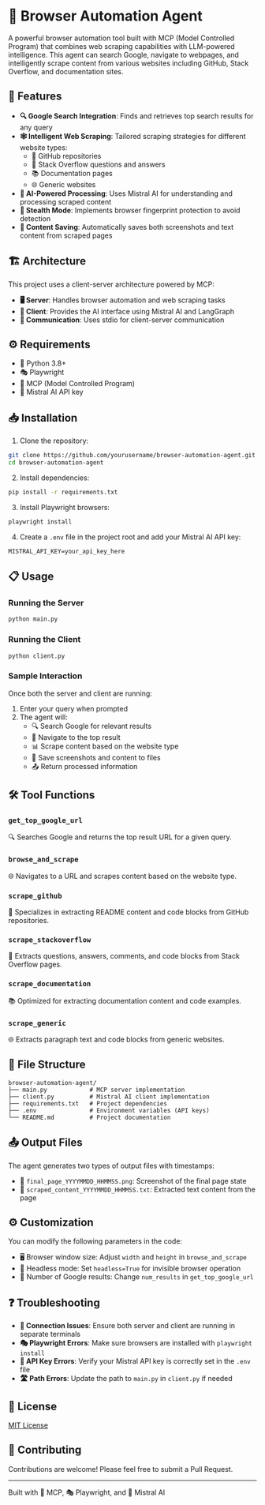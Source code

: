 # 🤖 Browser Automation Agent

A powerful browser automation tool built with MCP (Model Controlled Program) that combines web scraping capabilities with LLM-powered intelligence. This agent can search Google, navigate to webpages, and intelligently scrape content from various websites including GitHub, Stack Overflow, and documentation sites.

## 🚀 Features

- **🔍 Google Search Integration**: Finds and retrieves top search results for any query
- **🕸️ Intelligent Web Scraping**: Tailored scraping strategies for different website types:
  - 📂 GitHub repositories
  - 💬 Stack Overflow questions and answers
  - 📚 Documentation pages
  - 🌐 Generic websites
- **🧠 AI-Powered Processing**: Uses Mistral AI for understanding and processing scraped content
- **🥷 Stealth Mode**: Implements browser fingerprint protection to avoid detection
- **💾 Content Saving**: Automatically saves both screenshots and text content from scraped pages

## 🏗️ Architecture

This project uses a client-server architecture powered by MCP:

- **🖥️ Server**: Handles browser automation and web scraping tasks
- **👤 Client**: Provides the AI interface using Mistral AI and LangGraph
- **📡 Communication**: Uses stdio for client-server communication

## ⚙️ Requirements

- 🐍 Python 3.8+
- 🎭 Playwright
- 🧩 MCP (Model Controlled Program)
- 🔑 Mistral AI API key

## 📥 Installation

1. Clone the repository:

```bash
git clone https://github.com/yourusername/browser-automation-agent.git
cd browser-automation-agent
```

2. Install dependencies:

```bash
pip install -r requirements.txt
```

3. Install Playwright browsers:

```bash
playwright install
```

4. Create a `.env` file in the project root and add your Mistral AI API key:

```
MISTRAL_API_KEY=your_api_key_here
```

## 📋 Usage

### Running the Server

```bash
python main.py
```

### Running the Client

```bash
python client.py
```

### Sample Interaction

Once both the server and client are running:

1. Enter your query when prompted
2. The agent will:
   - 🔍 Search Google for relevant results
   - 🧭 Navigate to the top result
   - 📊 Scrape content based on the website type
   - 📸 Save screenshots and content to files
   - 📤 Return processed information

## 🛠️ Tool Functions

### `get_top_google_url`
🔍 Searches Google and returns the top result URL for a given query.

### `browse_and_scrape`
🌐 Navigates to a URL and scrapes content based on the website type.

### `scrape_github`
📂 Specializes in extracting README content and code blocks from GitHub repositories.

### `scrape_stackoverflow`
💬 Extracts questions, answers, comments, and code blocks from Stack Overflow pages.

### `scrape_documentation`
📚 Optimized for extracting documentation content and code examples.

### `scrape_generic`
🌐 Extracts paragraph text and code blocks from generic websites.

## 📁 File Structure

```
browser-automation-agent/
├── main.py            # MCP server implementation
├── client.py          # Mistral AI client implementation
├── requirements.txt   # Project dependencies
├── .env               # Environment variables (API keys)
└── README.md          # Project documentation
```

## 📤 Output Files

The agent generates two types of output files with timestamps:

- 📸 `final_page_YYYYMMDD_HHMMSS.png`: Screenshot of the final page state
- 📄 `scraped_content_YYYYMMDD_HHMMSS.txt`: Extracted text content from the page

## ⚙️ Customization

You can modify the following parameters in the code:

- 🖥️ Browser window size: Adjust `width` and `height` in `browse_and_scrape`
- 👻 Headless mode: Set `headless=True` for invisible browser operation
- 🔢 Number of Google results: Change `num_results` in `get_top_google_url`

## ❓ Troubleshooting

- **🔌 Connection Issues**: Ensure both server and client are running in separate terminals
- **🎭 Playwright Errors**: Make sure browsers are installed with `playwright install`
- **🔑 API Key Errors**: Verify your Mistral API key is correctly set in the `.env` file
- **🛣️ Path Errors**: Update the path to `main.py` in `client.py` if needed

## 📜 License

[MIT License](LICENSE)

## 🤝 Contributing

Contributions are welcome! Please feel free to submit a Pull Request.

---

Built with 🧩 MCP, 🎭 Playwright, and 🧠 Mistral AI
